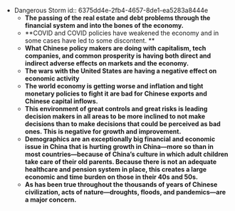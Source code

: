 - Dangerous Storm
  id:: 6375dd4e-2fb4-4657-8de1-ea5283a8444e
	- **The passing of the real estate and debt problems through the financial system and into the bones of the economy.**
	- **COVID and COVID policies have weakened the economy and in some cases have led to some discontent. **
	- **What Chinese policy makers are doing with capitalism, tech companies, and common prosperity is having both direct and indirect adverse effects on markets and the economy.**
	- **The wars with the United States are having a negative effect on economic activity**
	- **The world economy is getting worse and inflation and tight monetary policies to fight it are bad for Chinese exports and Chinese capital inflows.**
	- **This environment of great controls and great risks is leading decision makers in all areas to be more inclined to not make decisions than to make decisions that could be perceived as bad ones. This is negative for growth and improvement.**
	- **Demographics are an exceptionally big financial and economic issue in China that is hurting growth in China—more so than in most countries—because of China’s culture in which adult children take care of their old parents. Because there is not an adequate healthcare and pension system in place, this creates a large economic and time burden on those in their 40s and 50s.**
	- **As has been true throughout the thousands of years of Chinese civilization, acts of nature—droughts, floods, and pandemics—are a major concern.**